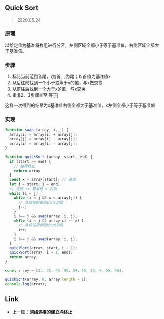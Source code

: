 ## Quick Sort

> 2020.05.24

### 原理

以给定值为基准将数组进行分区，左侧区域全都小于等于基准值，右侧区域全都大于基准值。

### 步骤

1. 标记当前范围首尾，i为首、j为尾；以首值为基准值x
2. 从后往前找到一个小于或等于x的值，与x做交换
3. 从前往后找到一个大于x的值，与x交换
4. 重复2、3步骤直至i等于j

这样一次得到的结果为x基准值右侧全都大于基准值，x左侧全都小于等于基准值

### 实现

```javascript
function swap (array, i, j) {
  array[i] = array[i] + array[j];
  array[j] = array[i] - array[j];
  array[i] = array[i] - array[j];
}

function quickSort (array, start, end) {
  if (start >= end) {
    // 越界终止
    return array;
  }
  const x = array[start]; // 基准
  let i = start, j = end;
  // 左侧 <= 基准值 < 右侧
  while (i < j) {
    while (i < j && x < array[j]) {
      // 从后往前找到比x小的数
      j--;
    }
    i !== j && swap(array, i, j);
    while (i < j && array[i] <= x) {
      // 从前往后找到比x大的数
      i++;
    }
    i !== j && swap(array, i, j);
  }
  quickSort(array, start, i - 1);
  quickSort(array, i + 1, end);
  return array;
}

const array = [21, 32, 43, 98, 54, 45, 23, 4, 66, 86];

quickSort(array, 0, array.length - 1);
console.log(array);
```

## Link

+ [上一篇：**网络连接的建立与终止**](../Network/网络连接的建立与终止.md)
